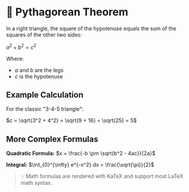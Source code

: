 # 🧮 Pythagorean Theorem

In a right triangle, the square of the hypotenuse equals the sum of the squares of the other two sides:

$a^2 + b^2 = c^2$

Where:

- $a$ and $b$ are the legs
- $c$ is the hypotenuse

## Example Calculation

For the classic "3-4-5 triangle":

$c = \sqrt{3^2 + 4^2} = \sqrt{9 + 16} = \sqrt{25} = 5$

## More Complex Formulas

**Quadratic Formula:**
$x = \frac{-b \pm \sqrt{b^2 - 4ac}}{2a}$

**Integral:**
$\int_{0}^{\infty} e^{-x^2} dx = \frac{\sqrt{\pi}}{2}$

> 💡 Math formulas are rendered with KaTeX and support most LaTeX math syntax.
